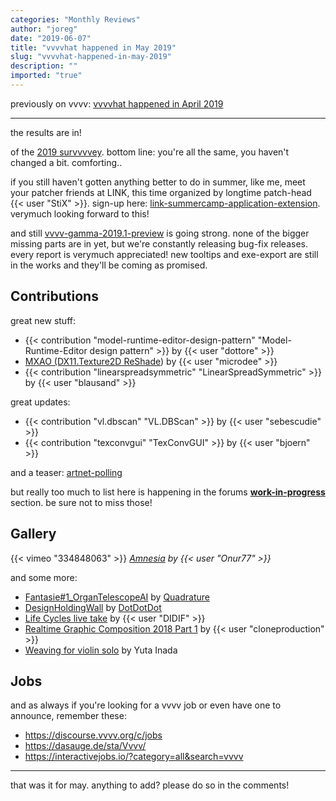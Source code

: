 ```yaml
---
categories: "Monthly Reviews"
author: "joreg"
date: "2019-06-07"
title: "vvvvhat happened in May 2019"
slug: "vvvvhat-happened-in-may-2019"
description: ""
imported: "true"
---
```



previously on vvvv: [vvvvhat happened in April 2019](/blog/2019/vvvvhat-happened-in-april-2019)

---

the results are in!

of the [2019 survvvvey](/blog/2019/the-2019-survvvvey-results). bottom line: you're all the same, you haven't changed a bit. comforting..

if you still haven't gotten anything better to do in summer, like me, meet your patcher friends at LINK, this time organized by longtime patch-head {{< user "StiX" >}}. sign-up here: [link-summercamp-application-extension](/blog/2019/link-summercamp-application-extension). verymuch looking forward to this!

and still [vvvv-gamma-2019.1-preview](/blog/2019/vvvv-gamma-2019.1-preview) is going strong. none of the bigger missing parts are in yet, but we're constantly releasing bug-fix releases. every report is verymuch appreciated! new tooltips and exe-export are still in the works and they'll be coming as promised.

## Contributions
<!--{SPLIT()}-->
great new stuff:
* {{< contribution "model-runtime-editor-design-pattern" "Model-Runtime-Editor design pattern" >}} by {{< user "dottore" >}}
* [MXAO (DX11.Texture2D ReShade](/blog/mxao-(dx11.texture2d-reshade)-help-renderer)) by {{< user "microdee" >}}
* {{< contribution "linearspreadsymmetric" "LinearSpreadSymmetric" >}} by {{< user "blausand" >}}
<!--~~~-->
great updates:
* {{< contribution "vl.dbscan" "VL.DBScan" >}} by {{< user "sebescudie" >}}
* {{< contribution "texconvgui" "TexConvGUI" >}} by {{< user "bjoern" >}}
<!--{SPLIT}-->

and a teaser: [artnet-polling](/blog/artnet-polling)

but really too much to list here is happening in the forums **[work-in-progress](https://discourse.vvvv.org/c/wip)** section. be sure not to miss those!

## Gallery
{{< vimeo "334848063" >}}
*[Amnesia](/blog/amnesia-0) by {{< user "Onur77" >}}*

and some more:
* [Fantasie#1_OrganTelescopeAI](/blog/fantasie1organtelescopeai) by [Quadrature](https://vvvv.org/businesses/quadrature-goetz-neitsch-gbr)
* [DesignHoldingWall](/blog/dotdotdot-for-design-holding) by [DotDotDot](https://vvvv.org/businesses/dotdotdot)
* [Life Cycles live take](/blog/life-cycles-live-take) by {{< user "DIDIF" >}}
* [Realtime Graphic Composition 2018 Part 1](/blog/realtime-graphic-composition-2018-part-1) by {{< user "cloneproduction" >}}
* [Weaving for violin solo](https://www.youtube.com/watch?v=vrSlaVyIMIg) by Yuta Inada

## Jobs
and as always if you're looking for a vvvv job or even have one to announce, remember these:
* https://discourse.vvvv.org/c/jobs
* https://dasauge.de/sta/Vvvv/
* https://interactivejobs.io/?category=all&search=vvvv

---

that was it for may. anything to add? please do so in the comments!